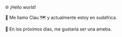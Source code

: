 🌐 ¡Hello world!


👋 Me llamo Clau
🗺️ y actualmente estoy en sudafrica.

📆 En los próximos días, me gustaría ser una ameba.
